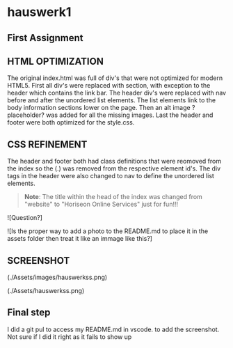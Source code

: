 # hauswerk1

## **First Assignment**


## HTML OPTIMIZATION

The original index.html was full of div's that were not optimized for modern HTML5.  First all div's were replaced with section, with exception to the header which contains the link bar.  The header div's were replaced with nav before and after the unordered list elements.  The list elements link to the body information sections lower on the page. Then an alt image ?placeholder? was added for all the missing images.  Last the header and footer were both optimized for the style.css.  

## CSS REFINEMENT

The header and footer both had class definitions that were reomoved from the index so the (.) was removed from the respective element id's. The div tags in the header were also changed to nav to define the unordered list elements. 

> **Note**: The title within the head of the index was changed from "website" to "Horiseon Online Services" just for fun!!!

![Question?]

![Is the proper way to add a photo to the README.md to place it in the assets folder then treat it like an immage like this?]

## SCREENSHOT

(./Assets/images/hauswerkss.png)

(./Assets/hauswerkss.png)

## Final step

I did a git pul to access my README.md in vscode. to add the screenshot.  Not sure if I did it right as it fails to show up 